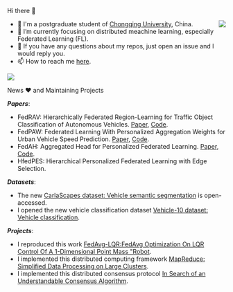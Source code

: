 Hi there 👋

<img align="right" src="https://github-readme-stats.vercel.app/api?username=yjzhai-cs&show_icons=true&count_private=true&theme=transparent" />

 
 - 🤖 I'm a postgraduate student of [Chongqing University](https://www.cqu.edu.cn/), China.
 - 🌱 I’m currently focusing on distributed meachine learning, especially Federated Learning (FL).
 - 👀 If you have any questions about my repos, just open an issue and I would reply you.
 - 📫 How to reach me [here](yjzhai-cs@gmail.com).


<!--[![6.5840](https://github-readme-stats.vercel.app/api/pin/?username=yjzhai&repo=6.5840&theme=transparent)](https://github.com/yjzhai/6.5840)-->

<img src="https://github-profile-summary-cards.vercel.app/api/cards/profile-details?username=yjzhai-cs&theme=transparent"/>

News ❤ and Maintaining Projects

***Papers***: 
-  FedRAV: Hierarchically Federated Region-Learning for Traffic Object Classification of Autonomous Vehicles. [Paper](https://arxiv.org/abs/2411.13979), [Code](https://github.com/yjzhai-cs/FedRAV).
-  FedPAW: Federated Learning With Personalized Aggregation Weights for Urban Vehicle Speed Prediction. [Paper](https://ieeexplore.ieee.org/abstract/document/10663571), [Code](https://github.com/heyuepeng/PFLlibVSP).
-  FedAH: Aggregated Head for Personalized Federated Learning. [Paper](https://arxiv.org/pdf/2412.01295), [Code](https://github.com/heyuepeng/FedAH).
-  HfedPES: Hierarchical Personalized Federated Learning with Edge Selection.

***Datasets***:  
-  The new [CarlaScapes dataset: Vehicle semantic segmentation](https://github.com/yjzhai-cs/CarlaScapes) is open-accessed.
-  I opened the new vehicle classification dataset [Vehicle-10 dataset: Vehicle classification](https://github.com/yjzhai-cs/Vehicle-10).

***Projects***:
-  I reproduced this work [FedAvg-LQR:FedAvg Optimization On LQR Control Of A 1-Dimensional Point Mass "Robot](https://github.com/dflr-lab/FedAvg-LQR).
-  I implemented this distributed computing framework [MapReduce: Simplified Data Processing on Large Clusters](https://github.com/yjzhai-cs/MapReduce).
-  I implemented this distributed consensus protocol [In Search of an Understandable Consensus Algorithm](https://github.com/yjzhai-cs/KVRaft).
